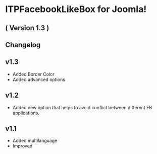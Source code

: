 ITPFacebookLikeBox for Joomla! 
==========================
( Version 1.3 )
--------------------------


Changelog
---------

v1.3
-----
* Added Border Color
* Added advanced options

v1.2
-----------
* Added new option that helps to avoid conflict between different FB applications.

v1.1
-----------
* Added multilanguage
* Improved
